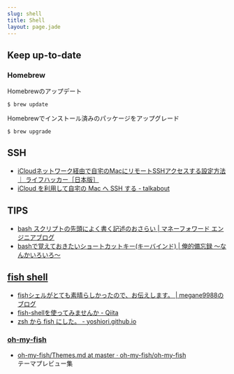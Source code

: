 ```yaml
---
slug: shell
title: Shell
layout: page.jade
---
```


## Keep up-to-date

### Homebrew

Homebrewのアップデート

    $ brew update

Homebrewでインストール済みのパッケージをアップグレード

    $ brew upgrade


## SSH
- [iCloudネットワーク経由で自宅のMacにリモートSSHアクセスする設定方法 ｜ ライフハッカー［日本版］](http://www.lifehacker.jp/2012/08/120801icloudmacssh.html)
- [iCloud を利用して自宅の Mac へ SSH する - talkabout](http://www.talkabout.jp/2012/10/icloud-mac-ssh.html)


## TIPS
- [bash スクリプトの先頭によく書く記述のおさらい | マネーフォワード エンジニアブログ](https://moneyforward.com/engineers_blog/2015/05/21/bash-script-tips/)
- [bashで覚えておきたいショートカットキー(キーバインド) | 俺的備忘録 〜なんかいろいろ〜](http://orebibou.com/2015/06/bash%E3%81%A7%E8%A6%9A%E3%81%88%E3%81%A6%E3%81%8A%E3%81%8D%E3%81%9F%E3%81%84%E3%82%B7%E3%83%A7%E3%83%BC%E3%83%88%E3%82%AB%E3%83%83%E3%83%88%E3%82%AD%E3%83%BC%E3%82%AD%E3%83%BC%E3%83%90%E3%82%A4/)


## [fish shell](http://fishshell.com/)

- [fishシェルがとても素晴らしかったので、お伝えします。 | megane9988のブログ](http://megane-blog.com/2014/12/15/1461)
- [fish-shellを使ってみませんか - Qiita](http://qiita.com/mtwtk_man/items/dde92d0a6024bc61fa58)
- [zsh から fish にした。 - yoshiori.github.io](http://yoshiori.github.io/blog/2015/11/03/from-zsh-to-fish/)

### [oh-my-fish](https://github.com/oh-my-fish/oh-my-fish)
- [oh-my-fish/Themes.md at master · oh-my-fish/oh-my-fish](https://github.com/oh-my-fish/oh-my-fish/blob/master/docs/Themes.md)  
  テーマプレビュー集
